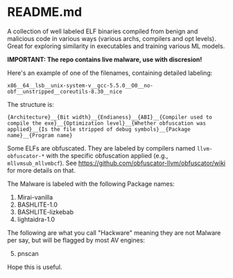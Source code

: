 # README.md

A collection of well labeled ELF binaries compiled from benign and malicious code in various ways (various archs, compilers and opt levels). Great for exploring similarity in executables and training various ML models.

**IMPORTANT: The repo contains live malware, use with discresion!**

Here's an example of one of the filenames, containing detailed labeling:

`x86__64__lsb__unix-system-v__gcc-5.5.0__O0__no-obf__unstripped__coreutils-8.30__nice`

The structure is:

`{Architecture}__{Bit width}__{Endianess}__{ABI}__{Compiler used to compile the exe}__{Optimization level}__{Whether obfuscation was applied}__{Is the file stripped of debug symbols}__{Package name}__{Program name}`

Some ELFs are obfuscated. They are labeled by compilers named `llvm-obfuscator-*` with the specific obfuscation applied (e.g., `mllvmsub_mllvmbcf`). See https://github.com/obfuscator-llvm/obfuscator/wiki for more details on that.

The Malware is labeled with the following Package names:

1. Mirai-vanilla
2. BASHLITE-1.0
3. BASHLITE-lizkebab
4. lightaidra-1.0

The following are what you call "Hackware" meaning they are not Malware per say, but will be flagged by most AV engines:

5. pnscan

Hope this is useful.
